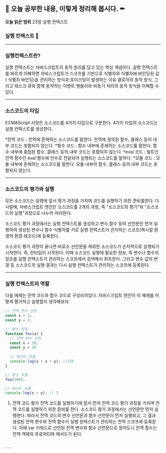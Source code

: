 ## 📕 오늘 공부한 내용, 이렇게 정리해 봅시다. ✒


**오늘 읽은 범위**  23장 실행 컨텍스트

### 실행 컨텍스트 📑



---



### 실행컨텍스트란?
실행 컨텍스트는 자바스크립트의 동작 원리를 담고 있는 핵심 개념이다.
실행 컨텍스트를 바르게 이해하면 자바스크립트가 스코프를 기반으로 식별자와 식별자에 바인딩된 값( 식별자 바인딩)을 관리하는 방식과 호이스팅이 발생하는 이유
클로저의 동작 방식, 그리고 태스크 큐와 함께 동작하는 이벤트 핸들러와 비동기 처리의 동작 방식을 이해할 수 있다.

---
### 소스코드의 타입
 
 ECMAScript 사양은 소스코드를 4가지 타입으로 구분한다.
 4가지 타입의 소스코드는 실행 컨텍스트를 생성한다.
 
 *전역 코드 : 전역에 존재하는 소스코드를 말한다. 전역에 정의된 함수, 클래스 등의 내부 코드는 포함되지 않는다.
 *함수 코드 : 함수 내부에 존재하는 소스코드를 말한다. 함수 내부에 중첩된 함수, 클래스 등의 내부 코드는 포함되지 않는다.
 *eval 코드 : 빌트인 전역 함수인 eval 함수에 인수로 전달되어 실행되는 소스코드를 말하다.
 *모듈 코드 : 모듈 내부에 존재하는 소스코드를 말한다. 모듈 내부의 함수, 클래스 등의 내부 코드는 포함되지 않는다.
 
---
### 소스코드의 평가와 실행
 
모든 소스코드는 실행에 앞서 평가 과정을 거치며 코드를 실행하기 위한 준비를한다. 
다시말해, 자바스크립트 엔진은 소스코드를 2개의 과정, 즉 "소스코드의 평가"와 "소스코드의 실행"과정으로 나누어 처리한다.

소스코드 평가 과정에서는 실행 컨텍스트를 생성하고 변수,함수 등의 선언문만 먼저 실행하여 생성된 변수나 함수 식별자를 키로 실행 컨텍스트가 관리하는
스코프(렉시컬 환경의 환경 레코드)에 등록한다.

소스코드 평가 과정이 끝나면 비로소 선언문을 제외한 소스코드가 순차적으로 실행되기 시작한다. 즉, 런타임이 시작된다.
이때 소스코드 실행에 필요한 정보, 즉 변수나 함수의 참조를 실행 컨텍스트가 관리하는 스코프에서 검색해서 취득한다.
그리고 변수 값의 변경 등 소스코드의 실행 결과는 다시 실행 컨텍스트가 관리하는 스코프에 등록된다.

---
### 실행 컨텍스트의 역할

다음 예제는 전역 코드와 함수 코드로 구성되어있다.
자바스크립트 엔진이 이 예제를 어떻게 평가하고 실행할지 생각해보자.

```js
// 전역 변수 선언
const x = 1;
const y = 2;

// 함수 정의
function foo(a) {
  // 지역 변수 선언
  const x = 10;
  const y = 20
  
  // 메서드 호출
  console.log(a + x + y); //130
}

// 함수 호출
foo(100);

// 메서드 호출
console.log(x + y); // 3

```
1. 전역 코드 평가
전역 코드를 실행하기에 앞서 먼저 전역 코드 평가 과정을 거치며 전역 코드를 실행하기 위한 준비를 한다.
소스코드 평가 과정에서는 선언문만 먼저 실행한다. 따라서 전역 코드의 변수 선언문과 함수 선언문이 먼저 실행되고, 그 결과 생성된 전역 변수와 전역 함수가
실행 컨텍스트가 관리하는 전역 스코프에 등록된다.
이때 var 키워드로 선언된 전역 변수와 함수 선언문으로 정의도니 전역 함수는 전역 객체의 프로퍼티와 메서드가 된다.
```

---

 
